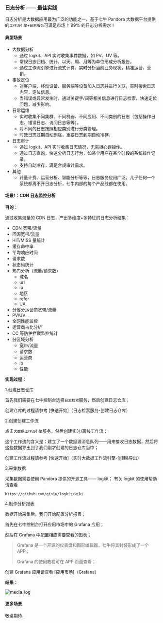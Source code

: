 ### 日志分析 —— 最佳实践

日志分析是大数据应用最为广泛的功能之一，基于七牛 Pandora 大数据平台提供的`工作流引擎+日志服务`可满足市场上 99% 的日志分析需求！

#### 典型场景

* 大数据分析
	* 通过 logkit、API 实时收集事件数据，如 PV、UV 等。
	* 常规日志归档、统计，以天、周、月等为单位形成分析报告。
	* 通过工作流引擎进行流式计算，实时分析当前业务现状，精准运营、营销。 
* 事故定位
	* 对客户端、移动设备、服务端等设备加入日志并进行关联，实时搜索日志内容，定位信息。
	* 当错误或异常发生时，通过关键字/词等相关信息进行日志检索，快速定位问题，减少影响。
* 日常运维
	* 实时收集不同集群、不同机器、不同应用、不同类别的日志（包括操作日志、错误日志、访问日志等等）。
	* 对不同的日志按照相应类别进行分类管理。
	* 时效日志过期自动删除，重要日志到期自动冷存。 
* 日志审计
	* 通过 logkit、API 实时收集日志情况，无需担心误操作。
	* 通过日志查询，快速分析日志行为，如某个用户在某个时段的系统操作记录。
	* 支持自动冷存，满足合规审计需求。 
* 其他
	* 计量计费、运营分析、智能分析等等，日志服务应用广泛，几乎任何一个系统都离不开日志分析，七牛内部的每个产品线都在使用。

	
#### 场景1：CDN 日志监控分析

**目的：**

通过收集海量的 CDN 日志，产出多维度+多特征的日志分析结果：

* CDN 宽带/流量
* 回源宽带/流量
* HIT/MISS 量统计
* 缓存命中率
* 平均响应时间
* 请求数
* 状态码统计
* 热门分析（流量/请求数）
	* 域名
	* url
	* ip
	* 地区
	* refer
	* UA
* 分省分运营商宽带/流量
* PV/UV
* 全网性能监控
* 运营商占比分析
* CC 等防护拦截监控统计
* 分区域分析
	* 宽带/流量
	* 请求数
	* 运营商
	* ip
	* 性能 

**实现过程：**

1.创建日志仓库

首先我们需要在七牛控制台选择`日志检索`服务，然后创建日志仓库；

创建仓库的过程请参考 [快速开始]（日志检索服务-创建日志仓库）

2.创建创建工作流

点击`大数据工作流引擎`服务，然后创建实时/离线工作流；

这个工作流的含义是：建立了一个数据源消息队列——用来接收日志数据，然后将这些数据导出到了我们刚才创建的日志仓库当中；

创建工作流过程请参考 [快速开始]（实时大数据工作流引擎-创建&导出）

3.采集数据

采集数据需要使用 Pandora 提供的开源工具—— logkit；
有关 logkit 的使用帮助请查看 

`https://github.com/qiniu/logkit/wiki`

4.制作分析报表

数据开始采集后，我们开始配置分析报表；

首先在七牛控制台打开应用市场中的 Grafana 应用；

然后在 Grafana 中配置相应需要查看的图表；

> Grafana 是一个开源的仪表盘和图形编辑器，七牛将其封装形成了一个 APP；
> 
> Grafana 的使用教程可在 APP 页面查看；

创建 Grafana 应用请查看 [应用市场]（Grafana）

**结果：**

![media_log][1]

#### 更多场景

敬请期待...
	
[1]:https://qiniu.github.io/pandora-docs/_media/log4.png 

